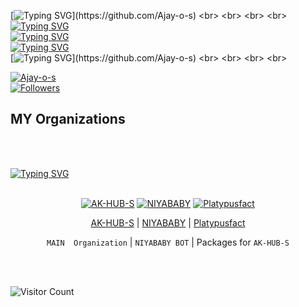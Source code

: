 [![Typing SVG](https://readme-typing-svg.herokuapp.com?color=%23F72E0C&size=36&lines=HI+I'm+AJAY+O+S;Software+Engineer+from+Kerala;Open+Source+Software+Developer;Nice+to+meet+you..!)](https://github.com/Ajay-o-s)
<br>
<br>
<br>
<br>
[![Typing SVG](https://readme-typing-svg.herokuapp.com?color=%23F72E0C&size=36&lines=HI+I'm+AJAY+O+S)](https://github.com/Ajay-o-s)
<br>
[![Typing SVG](https://readme-typing-svg.herokuapp.com?color=%23F72E0C&size=36&lines=Software+Engineer+from+Kerala)](https://github.com/Ajay-o-s)
<br>
[![Typing SVG](https://readme-typing-svg.herokuapp.com?color=%23F72E0C&size=36&lines=+Open+Source+Software+Developer)](https://github.com/Ajay-o-s)
<br>
[![Typing SVG](https://readme-typing-svg.herokuapp.com?color=%23F72E0C&size=36&lines=Nice+to+meet+you..!)](https://github.com/Ajay-o-s)
<br>
<br>
<br>
<br>


   [![Ajay-o-s](https://github.com/Ajay-o-s.png)](https://github.com/Ajay-o-s) 
 <br>
 <a href="https://github.com/Ajay-o-s/followers"><img title="Followers" src="https://img.shields.io/github/followers/Ajay-o-s?color=blue&style=flat-square"></a>

## MY Organizations 
<br>
<br>

 [![Typing SVG](https://readme-typing-svg.herokuapp.com?color=%23F72E0C&size=36&lines=MY+Organizations)](https://git.io/typing-svg)
 <br>
<br>


<div align="center">
   
   
   [![AK-HUB-S](https://github.com/AK-HUB-S.png?size=100)](https://github.com/AK-HUB-S) 
[![NIYABABY](https://github.com/niyababy.png?size=100)](https://github.com/niyababy) 
[![Platypusfact](https://github.com/Platypusfact.png?size=100)](https://github.com/Platypusfact) 

[AK-HUB-S](https://github.com/AK-HUB-S) | [NIYABABY](https://github.com/niyababy) | [Platypusfact](https://github.com/Platypusfact) 

`MAIN  Organization` | `NIYABABY BOT` | Packages for `AK-HUB-S`
</div>
  <br>
<br>

  
![Visitor Count](https://profile-counter.glitch.me/{Ajay-o-s}/count.svg)
